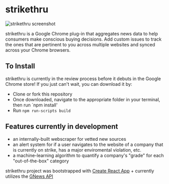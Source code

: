 # strikethru

![strikethru screenshot](https://i.imgur.com/pa7CpSX.png)

strikethru is a Google Chrome plug-in that aggregates news data to help consumers make conscious buying decisions. Add custom issues to track the ones that are pertinent to you across multiple websites and synced across your Chrome browsers.


## To Install

strikethru is currently in the review process before it debuts in the Google Chrome store! If you just can't wait, you can download it by:

 - Clone or fork this repository
 - Once downloaded, navigate to the appropriate folder in your terminal, then run `npm install'
 - Run `npm run-scripts build`



## Features currently in development

- an internally-built webscraper for vetted new sources
- an alert system for if a user navigates to the website of a company that is currently on strike, has a major enviromental violation, etc.
- a machine-learning algorithm to quantify a company's "grade" for each "out-of-the-box" category

strikethru project was bootstrapped with [Create React App](https://github.com/facebook/create-react-app) + currently utilizes the [GNews API](https://https://gnews.io/)
